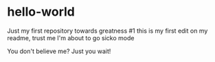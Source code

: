 # hello-world
Just my first repository towards greatness
#1
this is my first edit on my readme, trust me I'm about to go sicko mode

You don't believe me? Just you wait!
